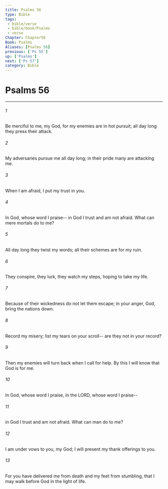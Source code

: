 ```yaml
---
title: Psalms 56
type: Bible
tags:
 - bible/verse
 - bible/book/Psalms
 - verse
Chapter: Chapter56
Book: Psalms
Aliases: [Psalms 56]
previous: ['Ps 55']
up: ['Psalms']
next: ['Ps 57']
category: Bible
---
```

# Psalms 56

***


###### 1 
Be merciful to me, my God, for my enemies are in hot pursuit; all day long they press their attack. 

###### 2 
My adversaries pursue me all day long; in their pride many are attacking me. 

###### 3 
When I am afraid, I put my trust in you. 

###### 4 
In God, whose word I praise-- in God I trust and am not afraid. What can mere mortals do to me? 

###### 5 
All day long they twist my words; all their schemes are for my ruin. 

###### 6 
They conspire, they lurk, they watch my steps, hoping to take my life. 

###### 7 
Because of their wickedness do not let them escape; in your anger, God, bring the nations down. 

###### 8 
Record my misery; list my tears on your scroll-- are they not in your record? 

###### 9 
Then my enemies will turn back when I call for help. By this I will know that God is for me. 

###### 10 
In God, whose word I praise, in the LORD, whose word I praise-- 

###### 11 
in God I trust and am not afraid. What can man do to me? 

###### 12 
I am under vows to you, my God; I will present my thank offerings to you. 

###### 13 
For you have delivered me from death and my feet from stumbling, that I may walk before God in the light of life. 
